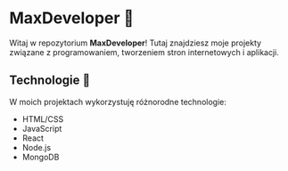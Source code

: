 # MaxDeveloper 🚀

Witaj w repozytorium **MaxDeveloper**! Tutaj znajdziesz moje projekty związane z programowaniem, tworzeniem stron internetowych i aplikacji.

## Technologie 🧩

W moich projektach wykorzystuję różnorodne technologie:

- HTML/CSS
- JavaScript
- React
- Node.js
- MongoDB



